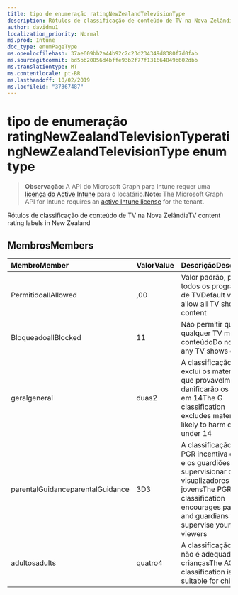 ```yaml
---
title: tipo de enumeração ratingNewZealandTelevisionType
description: Rótulos de classificação de conteúdo de TV na Nova Zelândia
author: davidmu1
localization_priority: Normal
ms.prod: Intune
doc_type: enumPageType
ms.openlocfilehash: 37ae609bb2a44b92c2c23d234349d8380f7d0fab
ms.sourcegitcommit: bd5bb20856d4bffe93b2f77f131664849b602dbb
ms.translationtype: MT
ms.contentlocale: pt-BR
ms.lasthandoff: 10/02/2019
ms.locfileid: "37367487"
---
```

# <a name="ratingnewzealandtelevisiontype-enum-type"></a><span data-ttu-id="6713a-103">tipo de enumeração ratingNewZealandTelevisionType</span><span class="sxs-lookup"><span data-stu-id="6713a-103">ratingNewZealandTelevisionType enum type</span></span>

> <span data-ttu-id="6713a-104">**Observação:** A API do Microsoft Graph para Intune requer uma [licença do Active Intune](https://go.microsoft.com/fwlink/?linkid=839381) para o locatário.</span><span class="sxs-lookup"><span data-stu-id="6713a-104">**Note:** The Microsoft Graph API for Intune requires an [active Intune license](https://go.microsoft.com/fwlink/?linkid=839381) for the tenant.</span></span>

<span data-ttu-id="6713a-105">Rótulos de classificação de conteúdo de TV na Nova Zelândia</span><span class="sxs-lookup"><span data-stu-id="6713a-105">TV content rating labels in New Zealand</span></span>

## <a name="members"></a><span data-ttu-id="6713a-106">Membros</span><span class="sxs-lookup"><span data-stu-id="6713a-106">Members</span></span>
|<span data-ttu-id="6713a-107">Membro</span><span class="sxs-lookup"><span data-stu-id="6713a-107">Member</span></span>|<span data-ttu-id="6713a-108">Valor</span><span class="sxs-lookup"><span data-stu-id="6713a-108">Value</span></span>|<span data-ttu-id="6713a-109">Descrição</span><span class="sxs-lookup"><span data-stu-id="6713a-109">Description</span></span>|
|:---|:---|:---|
|<span data-ttu-id="6713a-110">Permitido</span><span class="sxs-lookup"><span data-stu-id="6713a-110">allAllowed</span></span>|<span data-ttu-id="6713a-111">,0</span><span class="sxs-lookup"><span data-stu-id="6713a-111">0</span></span>|<span data-ttu-id="6713a-112">Valor padrão, permitir todos os programas de TV</span><span class="sxs-lookup"><span data-stu-id="6713a-112">Default value, allow all TV shows content</span></span>|
|<span data-ttu-id="6713a-113">Bloqueado</span><span class="sxs-lookup"><span data-stu-id="6713a-113">allBlocked</span></span>|<span data-ttu-id="6713a-114">1</span><span class="sxs-lookup"><span data-stu-id="6713a-114">1</span></span>|<span data-ttu-id="6713a-115">Não permitir que qualquer TV mostre conteúdo</span><span class="sxs-lookup"><span data-stu-id="6713a-115">Do not allow any TV shows content</span></span>|
|<span data-ttu-id="6713a-116">geral</span><span class="sxs-lookup"><span data-stu-id="6713a-116">general</span></span>|<span data-ttu-id="6713a-117">duas</span><span class="sxs-lookup"><span data-stu-id="6713a-117">2</span></span>|<span data-ttu-id="6713a-118">A classificação G exclui os materiais que provavelmente danificarão os filhos em 14</span><span class="sxs-lookup"><span data-stu-id="6713a-118">The G classification excludes materials likely to harm children under 14</span></span>|
|<span data-ttu-id="6713a-119">parentalGuidance</span><span class="sxs-lookup"><span data-stu-id="6713a-119">parentalGuidance</span></span>|<span data-ttu-id="6713a-120">3D</span><span class="sxs-lookup"><span data-stu-id="6713a-120">3</span></span>|<span data-ttu-id="6713a-121">A classificação do PGR incentiva os pais e os guardiões a supervisionar os visualizadores mais jovens</span><span class="sxs-lookup"><span data-stu-id="6713a-121">The PGR classification encourages parents and guardians to supervise younger viewers</span></span>|
|<span data-ttu-id="6713a-122">adultos</span><span class="sxs-lookup"><span data-stu-id="6713a-122">adults</span></span>|<span data-ttu-id="6713a-123">quatro</span><span class="sxs-lookup"><span data-stu-id="6713a-123">4</span></span>|<span data-ttu-id="6713a-124">A classificação ao ao não é adequada para crianças</span><span class="sxs-lookup"><span data-stu-id="6713a-124">The AO classification is not suitable for children</span></span>|




